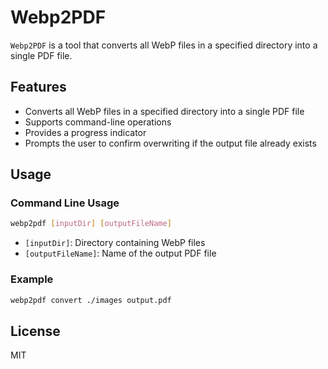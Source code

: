 # Webp2PDF

`Webp2PDF` is a tool that converts all WebP files in a specified directory into a single PDF file.

## Features

- Converts all WebP files in a specified directory into a single PDF file
- Supports command-line operations
- Provides a progress indicator
- Prompts the user to confirm overwriting if the output file already exists

## Usage

### Command Line Usage

```sh
webp2pdf [inputDir] [outputFileName]
```

- `[inputDir]`: Directory containing WebP files
- `[outputFileName]`: Name of the output PDF file

### Example

```sh
webp2pdf convert ./images output.pdf
```

## License

MIT